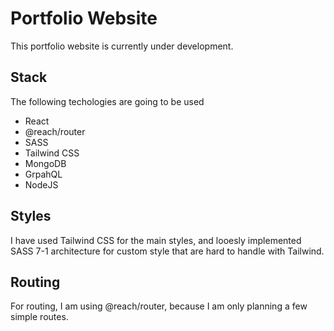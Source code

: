 # Portfolio Website

This portfolio website is currently under development.

## Stack

The following techologies are going to be used

- React
- @reach/router
- SASS
- Tailwind CSS
- MongoDB
- GrpahQL
- NodeJS

## Styles

I have used Tailwind CSS for the main styles, and looesly implemented SASS 7-1 architecture for custom style that are hard to handle with Tailwind. 

## Routing 

For routing, I am using @reach/router, because I am only planning a few simple routes.
